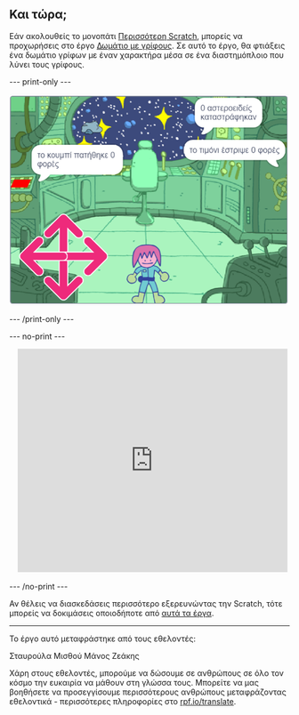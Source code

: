 ## Και τώρα;

Εάν ακολουθείς το μονοπάτι [Περισσότερη Scratch](https://projects.raspberrypi.org/el-GR/pathways/further-scratch), μπορείς να προχωρήσεις στο έργο [Δωμάτιο με γρίφους](https://projects.raspberrypi.org/el-GR/projects/puzzle-room). Σε αυτό το έργο, θα φτιάξεις ένα δωμάτιο γρίφων με έναν χαρακτήρα μέσα σε ένα διαστημόπλοιο που λύνει τους γρίφους.

--- print-only ---

![Δωμάτιο με γρίφους](images/puzzle_room.png)

--- /print-only ---

--- no-print ---

<div class="scratch-preview" style="margin-left: 15px;">
  <iframe allowtransparency="true" width="485" height="402" src="https://scratch.mit.edu/projects/embed/536877672/?autostart=false" frameborder="0"></iframe>
</div>

--- /no-print ---

Αν θέλεις να διασκεδάσεις περισσότερο εξερευνώντας την Scratch, τότε μπορείς να δοκιμάσεις οποιοδήποτε από [αυτά τα έργα](https://projects.raspberrypi.org/el-GR/projects?software%5B%5D=scratch&curriculum%5B%5D=%201).

***

Το έργο αυτό μεταφράστηκε από τους εθελοντές:

Σταυρούλα Μισθού
Μάνος Ζεάκης

Χάρη στους εθελοντές, μπορούμε να δώσουμε σε ανθρώπους σε όλο τον κόσμο την ευκαιρία να μάθουν στη γλώσσα τους. Μπορείτε να μας βοηθήσετε να προσεγγίσουμε περισσότερους ανθρώπους μεταφράζοντας εθελοντικά - περισσότερες πληροφορίες στο [rpf.io/translate](https://rpf.io/translate).
